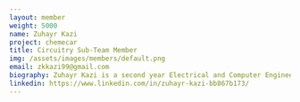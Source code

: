```yaml
---
layout: member
weight: 5000
name: Zuhayr Kazi
project: chemecar
title: Circuitry Sub-Team Member
img: /assets/images/members/default.png
email: zkkazi99@gmail.com
biography: Zuhayr Kazi is a second year Electrical and Computer Engineering student. He has a deep passion to understand the fundamentals of circuits and to be able to apply these learnings to real-world applications. To understand the inter-disciplanary nature of design projects, he joined the Circuitry subteam of Chem-E Car to expand his knowledge and skill set outside of the classroom.
linkedin: https://www.linkedin.com/in/zuhayr-kazi-bb867b173/
---
```



